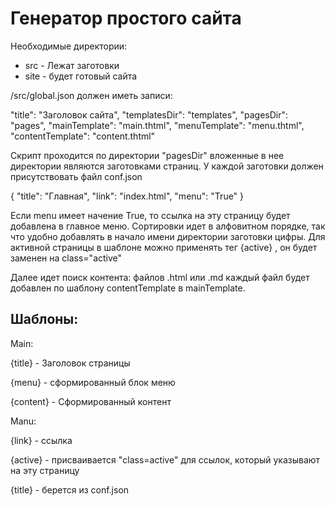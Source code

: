 # Генератор простого сайта

Необходимые директории:

* src - Лежат заготовки
* site - будет готовый сайта

/src/global.json должен иметь записи:


"title": "Заголовок сайта",
"templatesDir": "templates",
"pagesDir": "pages",
"mainTemplate": "main.thtml",
"menuTemplate": "menu.thtml",
"contentTemplate": "content.thtml"

Скрипт проходится по директории "pagesDir" вложенные в нее директории являются заготовками страниц.
У каждой заготовки должен присутствовать файл conf.json

{
"title": "Главная",
"link": "index.html",
"menu": "True"
}

Если menu имеет начение True, то ссылка на эту страницу будет добавлена в главное меню. Сортировки идет в алфовитном порядке, так что удобно добавлять в начало имени директории заготовки цифры.
Для активной страницы в шаблоне можно применять тег {active} , он будет заменен на class="active"

Далее идет поиск контента: файлов .html или .md каждый файл будет добавлен по шаблону contentTemplate в mainTemplate.

## Шаблоны:

Main:

{title} - Заголовок страницы

{menu} - сформированный блок меню

{content} - Сформированный контент

Manu:

{link}  - ссылка

{active}  - присваивается "class=active" для ссылок, который указывают на эту страницу

{title} - берется из conf.json
